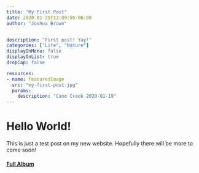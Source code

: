 ```yaml
---
title: "My First Post"
date: 2020-01-25T12:09:55-06:00
author: "Joshua Brown"


description: "First post! Yay!"
categories: ["Life", "Nature"]
displayInMenu: false
displayInList: true
dropCap: false

resources:
- name: featuredImage
  src: "my-first-post.jpg"
  params:
    description: "Cane Creek 2020-01-19"
---
```

# Hello World!

This is just a test post on my new website. Hopefully there will be more to come soon!

#### [Full Album](/albums/Cane%20Creek%202020-01-19/)
